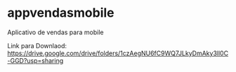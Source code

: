 # appvendasmobile
Aplicativo de vendas para mobile

Link para Downlaod:
https://drive.google.com/drive/folders/1czAegNU6fC9WQ7JLkyDmAky3ll0C-GGD?usp=sharing

